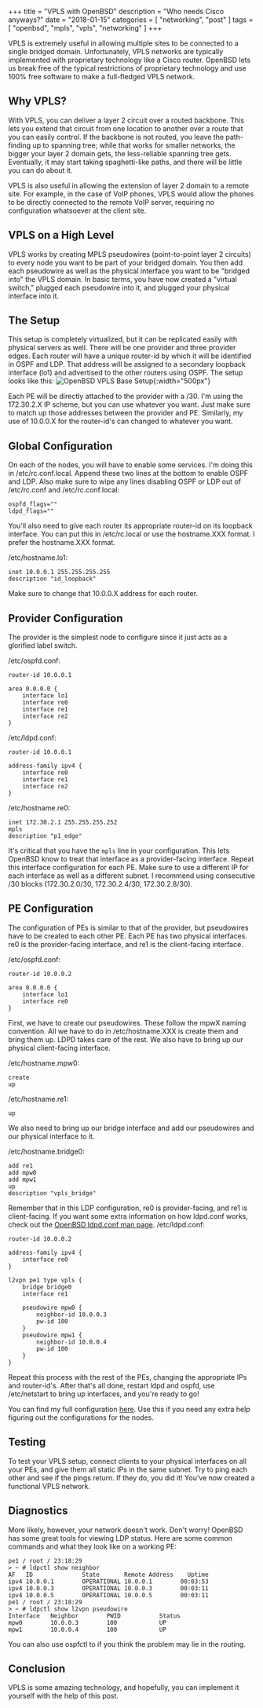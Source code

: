 +++
title = "VPLS with OpenBSD"
description = "Who needs Cisco anyways?"
date = "2018-01-15"
categories = [ "networking", "post" ]
tags = [
  "openbsd",
  "mpls",
  "vpls",
  "networking"
]
+++

VPLS is extremely useful in allowing multiple sites to be connected to a single bridged domain. Unfortunately, VPLS networks are typically implemented with proprietary technology like a Cisco router. OpenBSD lets us break free of the typical restrictions of proprietary technology and use 100% free software to make a full-fledged VPLS network.

## Why VPLS?

With VPLS, you can deliver a layer 2 circuit over a routed backbone. This lets you extend that circuit from one location to another over a route that you can easily control. If the backbone is not routed, you leave the path-finding up to spanning tree; while that works for smaller networks, the bigger your layer 2 domain gets, the less-reliable spanning tree gets. Eventually, it may start taking spaghetti-like paths, and there will be little you can do about it.

VPLS is also useful in allowing the extension of layer 2 domain to a remote site. For example, in the case of VoIP phones, VPLS would allow the phones to be directly connected to the remote VoIP server, requiring no configuration whatsoever at the client site.

## VPLS on a High Level

VPLS works by creating MPLS pseudowires (point-to-point layer 2 circuits) to every node you want to be part of your bridged domain. You then add each pseudowire as well as the physical interface you want to be "bridged into" the VPLS domain. In basic terms, you have now created a "virtual switch," plugged each pseudowire into it, and plugged your physical interface into it.

## The Setup

This setup is completely virtualized, but it can be replicated easily with physical servers as well. There will be one provider and three provider edges. Each router will have a unique router-id by which it will be identified in OSPF and LDP. That address will be assigned to a secondary loopback interface (lo1) and advertised to the other routers using OSPF. The setup looks like this:
![OpenBSD VPLS Base Setup](/img/vpls_openbsd_1.png){:width="500px"}

Each PE will be directly attached to the provider with a /30. I'm using the 172.30.2.X IP scheme, but you can use whatever you want. Just make sure to match up those addresses between the provider and PE. Similarly, my use of 10.0.0.X for the router-id's can changed to whatever you want.

## Global Configuration

On each of the nodes, you will have to enable some services. I'm doing this in /etc/rc.conf.local. Append these two lines at the bottom to enable OSPF and LDP. Also make sure to wipe any lines disabling OSPF or LDP out of /etc/rc.conf and /etc/rc.conf.local:

```
ospfd_flags=""
ldpd_flags=""
```

You'll also need to give each router its appropriate router-id on its loopback interface. You can put this in /etc/rc.local or use the hostname.XXX format. I prefer the hostname.XXX format.

/etc/hostname.lo1:
```
inet 10.0.0.1 255.255.255.255
description "id_loopback"
```

Make sure to change that 10.0.0.X address for each router.

## Provider Configuration

The provider is the simplest node to configure since it just acts as a glorified label switch.

/etc/ospfd.conf:
```
router-id 10.0.0.1

area 0.0.0.0 {
    interface lo1
    interface re0
    interface re1
    interface re2
}
```

/etc/ldpd.conf:
```
router-id 10.0.0.1

address-family ipv4 {
    interface re0
    interface re1
    interface re2
}
```

/etc/hostname.re0:
```
inet 172.30.2.1 255.255.255.252
mpls
description "p1_edge"
```
It's critical that you have the `mpls` line in your configuration. This lets OpenBSD know to treat that interface as a provider-facing interface. Repeat this interface configuration for each PE. Make sure to use a different IP for each interface as well as a different subnet. I recommend using consecutive /30 blocks (172.30.2.0/30, 172.30.2.4/30, 172.30.2.8/30).

## PE Configuration

The configuration of PEs is similar to that of the provider, but pseudowires have to be created to each other PE. Each PE has two physical interfaces. re0 is the provider-facing interface, and re1 is the client-facing interface.

/etc/ospfd.conf:
```
router-id 10.0.0.2

area 0.0.0.0 {
    interface lo1
    interface re0
}
```

First, we have to create our pseudowires. These follow the mpwX naming convention. All we have to do in /etc/hostname.XXX is create them and bring them up. LDPD takes care of the rest. We also have to bring up our physical client-facing interface.

/etc/hostname.mpw0:
```
create
up
```

/etc/hostname.re1:
```
up
```

We also need to bring up our bridge interface and add our pseudowires and our physical interface to it.

/etc/hostname.bridge0:
```
add re1
add mpw0
add mpw1
up
description "vpls_bridge"
```

Remember that in this LDP configuration, re0 is provider-facing, and re1 is client-facing. If you want some extra information on how ldpd.conf works, check out the [OpenBSD ldpd.conf man page](https://man.openbsd.org/ldpd.conf.5).
/etc/ldpd.conf:
```
router-id 10.0.0.2

address-family ipv4 {
    interface re0
}

l2vpn pe1 type vpls {
    bridge bridge0
    interface re1

    pseudowire mpw0 {
        neighbor-id 10.0.0.3
        pw-id 100
    }
    pseudowire mpw1 {
        neighbor-id 10.0.0.4
        pw-id 100
    }
}
```

Repeat this process with the rest of the PEs, changing the appropriate IPs and router-id's. After that's all done, restart ldpd and ospfd, use /etc/netstart to bring up interfaces, and you're ready to go!

You can find my full configuration [here](https://github.com/Pwpon500/vpls-openbsd). Use this if you need any extra help figuring out the configurations for the nodes.

## Testing

To test your VPLS setup, connect clients to your physical interfaces on all your PEs, and give them all static IPs in the same subnet. Try to ping each other and see if the pings return. If they do, you did it! You've now created a functional VPLS network.

## Diagnostics

More likely, however, your network doesn't work. Don't worry! OpenBSD has some great tools for viewing LDP status. Here are some common commands and what they look like on a working PE:
```
pe1 / root / 23:18:29
> ~ # ldpctl show neighbor
AF   ID              State       Remote Address    Uptime
ipv4 10.0.0.1        OPERATIONAL 10.0.0.1        00:03:53
ipv4 10.0.0.3        OPERATIONAL 10.0.0.3        00:03:11
ipv4 10.0.0.5        OPERATIONAL 10.0.0.5        00:03:11
pe1 / root / 23:18:29
> ~ # ldpctl show l2vpn pseudowire
Interface   Neighbor        PWID           Status
mpw0        10.0.0.3        100            UP
mpw1        10.0.0.4        100            UP
```

You can also use ospfctl to if you think the problem may lie in the routing.

## Conclusion

VPLS is some amazing technology, and hopefully, you can implement it yourself with the help of this post.

